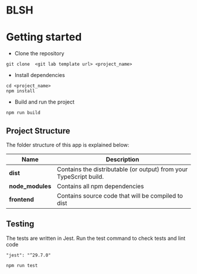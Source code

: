 # BLSH



# Getting started
- Clone the repository
```
git clone  <git lab template url> <project_name>
```
- Install dependencies
```
cd <project_name>
npm install
```
- Build and run the project
```
npm run build
```
  

## Project Structure
The folder structure of this app is explained below:

| Name | Description |
| ------------------------ | --------------------------------------------------------------------------------------------- |
| **dist**                 | Contains the distributable (or output) from your TypeScript build.  |
| **node_modules**         | Contains all  npm dependencies                                   
| **frontend**             | Contains  source code that will be compiled to dist


## Testing
The tests are written in Jest. Run the test command to check tests and lint code

```
"jest": "^29.7.0"
```
```
npm run test
```



